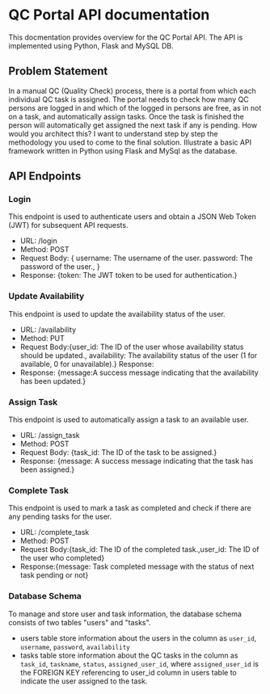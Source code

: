 # QC Portal API documentation

This docmentation provides overview for the QC Portal API. The API is implemented using Python, Flask and MySQL DB.

## Problem Statement
In a manual QC (Quality Check) process, there is a portal from which each individual QC task is assigned. 
The portal needs to check how many QC persons are logged in and which of the logged in persons are free, as in not on a task, and automatically assign tasks. 
Once the task is finished the person will automatically get assigned the next task if any is pending. 
How would you architect this? I want to understand step by step the methodology you used to come to the final solution. 
Illustrate a basic API framework written in Python using Flask and MySql as the database.

## API Endpoints

### Login
This endpoint is used to authenticate users and obtain a JSON Web Token (JWT) for subsequent API requests.

* URL: /login<br />
* Method: POST<br />
* Request Body:
{
   username: The username of the user.
   password: The password of the user.,
}
* Response: {token: The JWT token to be used for authentication.}

### Update Availability
This endpoint is used to update the availability status of the user.

* URL: /availability
* Method: PUT
* Request Body:{user_id: The ID of the user whose availability status should be updated.,
availability: The availability status of the user (1 for available, 0 for unavailable).}
Response:
* Response: {message:A success message indicating that the availability has been updated.}

### Assign Task
This endpoint is used to automatically assign a task to an available user.

* URL: /assign_task
* Method: POST
* Request Body: {task_id: The ID of the task to be assigned.}
* Response: {message: A success message indicating that the task has been assigned.}

### Complete Task
This endpoint is used to mark a task as completed and check if there are any pending tasks for the user.

* URL: /complete_task
* Method: POST
* Request Body:{task_id: The ID of the completed task.,user_id: The ID of the user who completed}
* Response:{message: Task completed message with the status of next task pending or not}

### Database Schema
To manage and store user and task information, the database schema consists of two tables "users" and "tasks".
* users table store information about the users in the column as `user_id`, `username`, `password`, `availability`
* tasks table store information about the QC tasks in the column as `task_id`, `taskname`, `status`, `assigned_user_id`, where `assigned_user_id`
is the FOREIGN KEY referencing to user_id column in users table to indicate the user assigned to the task.
